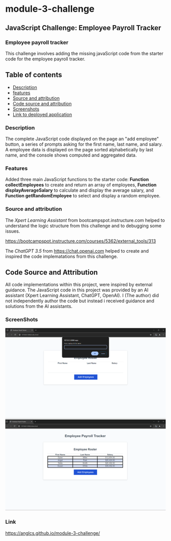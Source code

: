 # module-3-challenge
## JavaScript Challenge: Employee Payroll Tracker

### Employee payroll tracker

This challenge involves adding the missing javaScript code from the starter code for the employee payroll tracker.

## Table of contents

- [Description](#description)
- [features](#features)
- [Source and attribution](#source-and-attribution)
- [Code source and attribution](#code-source-and-attribution)
- [Screenshots](#screenshots)
- [Link to deployed application](#link)
  

### Description

The complete JavaScript code displayed on the page an "add employee" button, a series of prompts asking for the first name, last name, and salary. A employee data is displayed on the page sorted alphabetically by last name, and the console shows computed and aggregated data.


### Features

Added three main JavaScript functions to the starter code: **Function collectEmployees** to create and return an array of employees, **Function displayAverageSalary** to calculate and display the average salary, and **Function getRandomEmployee** to select and display a random employee.


### Source and attribution

The *Xpert Learning Assistant* from bootcampspot.instructure.com helped to understand the logic structure from this challenge and to debugging some issues.

https://bootcampspot.instructure.com/courses/5362/external_tools/313

The *ChatGPT 3.5* from https://chat.openai.com helped to create and inspired the code implematations from this challenge.

 
## Code Source and Attribution

All code implementations within this project, were inspired by external guidance.
The JavaScript code in this project was provided by an AI assistant (Xpert Learning Assistant, ChatGPT, OpenAI). I (The author) did not independently author the code but instead i received guidance and solutions from the AI assistants.



### ScreenShots

![Screenshot1](/Screenshot-1.png)
![Screenshot2](/Screenshot-2.png)



### Link

https://anglcs.github.io/module-3-challenge/
